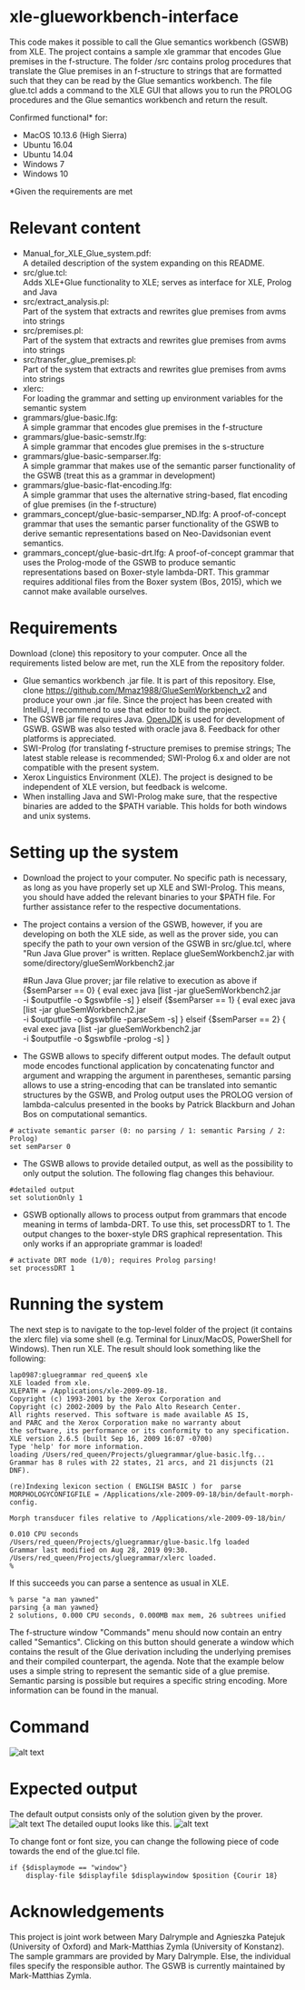 # xle-glueworkbench-interface
This code makes it possible to call the Glue semantics workbench (GSWB) from XLE.
The project contains a sample xle grammar that encodes Glue premises in the f-structure.
The folder /src contains prolog procedures that translate the Glue premises in an f-structure to strings
that are formatted such that they can be read by the Glue semantics workbench. 
The file glue.tcl adds a command to the XLE GUI that allows you to run the PROLOG procedures and the Glue semantics workbench and return the result.

Confirmed functional* for:

- MacOS 10.13.6 (High Sierra) 
- Ubuntu 16.04
- Ubuntu 14.04 
- Windows 7
- Windows 10



*Given the requirements are met 

# Relevant content

- Manual_for_XLE_Glue_system.pdf:  
A detailed description of the system expanding on this README. 
- src/glue.tcl:  
Adds XLE+Glue functionality to XLE; serves as interface for XLE, Prolog and Java 
- src/extract_analysis.pl:  
Part of the system that extracts and rewrites glue premises from avms into strings 
- src/premises.pl:   
Part of the system that extracts and rewrites glue premises from avms into strings
- src/transfer_glue_premises.pl:   
Part of the system that extracts and rewrites glue premises from avms into strings
- xlerc:  
For loading the grammar and setting up environment variables for the semantic system
- grammars/glue-basic.lfg:  
A simple grammar that encodes glue premises in the f-structure
- grammars/glue-basic-semstr.lfg:    
A simple grammar that encodes glue premises in the s-structure
- grammars/glue-basic-semparser.lfg:   
A simple grammar that makes use of the semantic parser functionality of the GSWB (treat this as a grammar in development)
- grammars/glue-basic-flat-encoding.lfg:    
A simple grammar that uses the alternative string-based, flat encoding of glue premises (in the f-structure)
- grammars_concept/glue-basic-semparser_ND.lfg:
A proof-of-concept grammar that uses the semantic parser functionality of the GSWB to derive semantic representations based on Neo-Davidsonian event semantics.
- grammars_concept/glue-basic-drt.lfg:
A proof-of-concept grammar that uses the Prolog-mode of the GSWB to produce semantic representations based on Boxer-style lambda-DRT. This grammar requires additional files from the Boxer system (Bos, 2015), which we cannot make available ourselves. 

# Requirements

Download (clone) this repository to your computer. Once all the requirements listed below are met, run the XLE from the repository folder.
- Glue semantics workbench .jar file. It is part of this repository. Else, clone https://github.com/Mmaz1988/GlueSemWorkbench_v2 and produce your own .jar file. Since the project has been created with IntelliJ, I recommend to use that editor to build the project. 
- The GSWB jar file requires Java. [OpenJDK](https://jdk.java.net/13/) is used for development of GSWB. GSWB was
also tested with oracle java 8. Feedback for other platforms is appreciated.
- SWI-Prolog (for translating f-structure premises to premise strings; The latest stable release is recommended; SWI-Prolog 6.x and older are not compatible with the present system.
- Xerox Linguistics Environment (XLE). The project is designed to be independent of XLE version, but feedback is welcome.
- When installing Java and SWI-Prolog make sure, that the respective binaries are added to the $PATH variable. This holds for both windows and unix systems.  

# Setting up the system

- Download the project to your computer. No specific path is necessary, as long as you have properly set up XLE and SWI-Prolog. This means, you should have added the relevant binaries to your $PATH file. For further assistance refer to the respective documentations.


- The project contains a version of the GSWB, however, if you are developing on both the XLE side, as well as the prover side, you can 
specify the path to your own version of the GSWB in src/glue.tcl, where "Run Java Glue
prover" is written. Replace glueSemWorkbench2.jar with
some/directory/glueSemWorkbench2.jar

    #Run Java Glue prover; jar file relative to execution as above
    if {$semParser == 0} {
	eval exec java [list -jar glueSemWorkbench2.jar \
			    -i $outputfile -o $gswbfile -s]
    } elseif {$semParser == 1} {
	eval exec java [list -jar glueSemWorkbench2.jar \
			    -i $outputfile -o $gswbfile -parseSem -s]
    } elseif {$semParser == 2} {
	eval exec java [list -jar glueSemWorkbench2.jar \
			    -i $outputfile -o $gswbfile -prolog -s]
    }

- The GSWB allows to specify different output modes. The default output mode encodes functional application by concatenating functor and argument and wrapping the argument in parentheses, semantic parsing allows to use a string-encoding that can be translated into semantic structures by the GSWB, and Prolog output uses the PROLOG version of lambda-calculus presented in the books by Patrick Blackburn and Johan Bos on computational semantics. 

```
# activate semantic parser (0: no parsing / 1: semantic Parsing / 2: Prolog)
set semParser 0
```

- The GSWB allows to provide detailed output, as well as the possibility to only output the solution. The following flag changes this behaviour. 

```
#detailed output
set solutionOnly 1
```

- GSWB optionally allows to process output from grammars that encode meaning in terms of lambda-DRT. To use this, set processDRT to 1. The output changes to the boxer-style DRS graphical representation. This only works if an appropriate grammar is loaded! 

```
# activate DRT mode (1/0); requires Prolog parsing! 
set processDRT 1
```

# Running the system

The next step is to navigate to the top-level folder of the project (it contains the xlerc file) via some shell (e.g. Terminal for Linux/MacOS, PowerShell for Windows).
Then run XLE. The result should look something like the following: 

```
lap0987:gluegrammar red_queen$ xle
XLE loaded from xle.
XLEPATH = /Applications/xle-2009-09-18.
Copyright (c) 1993-2001 by the Xerox Corporation and
Copyright (c) 2002-2009 by the Palo Alto Research Center.
All rights reserved. This software is made available AS IS,
and PARC and the Xerox Corporation make no warranty about
the software, its performance or its conformity to any specification.
XLE version 2.6.5 (built Sep 16, 2009 16:07 -0700)
Type 'help' for more information.
loading /Users/red_queen/Projects/gluegrammar/glue-basic.lfg...
Grammar has 8 rules with 22 states, 21 arcs, and 21 disjuncts (21 DNF).

(re)Indexing lexicon section ( ENGLISH BASIC ) for  parse 
MORPHOLOGYCONFIGFILE = /Applications/xle-2009-09-18/bin/default-morph-config.

Morph transducer files relative to /Applications/xle-2009-09-18/bin/

0.010 CPU seconds
/Users/red_queen/Projects/gluegrammar/glue-basic.lfg loaded
Grammar last modified on Aug 28, 2019 09:30.
/Users/red_queen/Projects/gluegrammar/xlerc loaded.
% 
```
If this succeeds you can parse a sentence as usual in XLE.

```
% parse "a man yawned"
parsing {a man yawned}
2 solutions, 0.000 CPU seconds, 0.000MB max mem, 26 subtrees unified
```
The f-structure window "Commands" menu should now contain an entry called "Semantics". Clicking on this button should generate a window which contains the result of the Glue derivation including the underlying premises and their compiled counterpart, the agenda. Note that the example below uses a simple string to represent the semantic side of a glue premise. Semantic parsing is possible but requires a specific string encoding. More information can be found in the manual. 

# Command 
![alt text](pictures/fstructure.png)

# Expected output
The default output consists only of the solution given by the prover.
![alt text](pictures/semantics2.png)
The detailed ouput looks like this.
![alt text](pictures/semantics.png)

To change font or font size, you can change the following piece of code towards the end of the glue.tcl file.

```
if {$displaymode == "window"}
	display-file $displayfile $displaywindow $position {Courir 18}

```


# Acknowledgements 
This project is joint work between Mary Dalrymple and Agnieszka Patejuk (University of Oxford) and Mark-Matthias Zymla (University of Konstanz). The sample grammars are provided by Mary Dalrymple. Else, the individual files specify the responsible author. The GSWB is currently maintained by Mark-Matthias Zymla.
